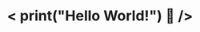 <h1 align="center">< print("Hello World!") 👋 /></h1> 

<h2 align="center>I'm Nicholas, I am currently a Computer Science student at the University of New Orlenans I have aspirations of becoming a full-stack developer.</h2>
- 🔭 Check out my Portfolio Website: https://nickthecodeking.github.io/
- 🌱 I’m currently learning the Zoho Creator software and the Deluge programming language.
- 👯 I’m looking to collaborate on any type of programming project so that I can apply and train the skills I learned at my college.
- 💬 Ask me about anything "nerd-related" 
- 📫 How to reach me: Connect with me on LinkedIn - https://www.linkedin.com/in/nicholas-dobard-ab93b124b/ or contact me through my Portfolio Website.
- 😄 Pronouns: He/Him
- ⚡ Fun fact: I am among the top 1% in a game called Rocket League

